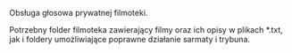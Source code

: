 Obsługa głosowa prywatnej filmoteki.

Potrzebny folder filmoteka zawierający filmy oraz ich opisy w plikach *.txt, jak i foldery umożliwiające poprawne działanie sarmaty i trybuna.
